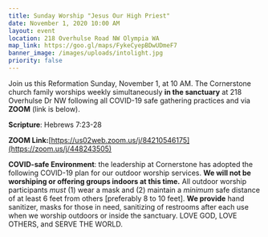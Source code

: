 ```yaml
---
title: Sunday Worship "Jesus Our High Priest"
date: November 1, 2020 10:00 AM
layout: event
location: 218 Overhulse Road NW Olympia WA
map_link: https://goo.gl/maps/FykeCyepBDwUDmeF7
banner_image: /images/uploads/intolight.jpg
priority: false
---
```

Join us this Reformation Sunday, November 1, at 10 AM. The Cornerstone church family worships weekly simultaneously **in the sanctuary** at 218 Overhulse Dr NW following all COVID-19 safe gathering practices and via **ZOOM** (link is below).

**Scripture**: Hebrews 7:23-28

**ZOOM Link:**[https://us02web.zoom.us/j/84210546175](https://zoom.us/j/448243505)

**COVID-safe Environment**: the leadership at Cornerstone has adopted the following COVID-19 plan for our outdoor worship services. **We will not be worshiping or offering groups indoors at this time.** All outdoor worship participants *must* (1) wear a mask and (2) maintain a *minimum* safe distance of at least 6 feet from others \[preferably 8 to 10 feet]. **We provide** hand sanitizer, masks for those in need, sanitizing of restrooms after each use when we worship outdoors or inside the sanctuary.     LOVE GOD, LOVE OTHERS, and SERVE THE WORLD.